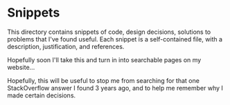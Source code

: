 # Snippets

This directory contains snippets of code, design decisions, solutions to problems that I've found useful.
Each snippet is a self-contained file, with a description, justification, and references.

Hopefully soon I'll take this and turn in into searchable pages on my website...

Hopefully, this will be useful to stop me from searching for that one StackOverflow answer I found 3 years ago, and to
help me remember why I made certain decisions.
